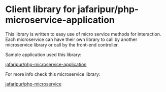 # Client library for jafaripur/php-microservice-application

This library is written to easy use of micro service methods for interaction. Each microservice can have their own library to call by another microservice library or call by the front-end controller.

Sample application used this library:

[jafaripur/php-microservice-application](https://github.com/jafaripur/php-microservice-application)


For more info check this microservice library:

[jafaripur/php-microservice](https://github.com/jafaripur/php-microservice)